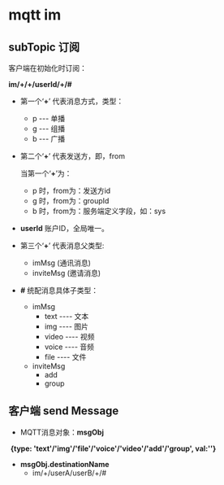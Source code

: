 # mqtt im 

## subTopic 订阅

客户端在初始化时订阅：

**im/+/+/userId/+/#**

+ 第一个‘**+**’  代表消息方式，类型：

  + p --- 单播
  + g --- 组播
  + b --- 广播

+ 第二个‘**+**’  代表发送方，即，from

  当第一个‘**+**’为：

  + p 时，from为：发送方id
  + g 时，from为：groupId
  + b 时，from为：服务端定义字段，如：sys

+ **userId**  账户ID，全局唯一。

+ 第三个‘**+**’  代表消息父类型:

  + imMsg  (通讯消息)
  + inviteMsg  (邀请消息)

+ **#**  统配消息具体子类型：

  + imMsg
    + text ---- 文本
    + img  ---- 图片
    + video ---- 视频
    + voice  ----  音频
    + file ----  文件
  + inviteMsg
    + add
    + group

## 客户端 send Message

+ MQTT消息对象：**msgObj**

​          **{type: 'text'/'img'/'file'/'voice'/'video'/'add'/'group', val:''}**

+ **msgObj.destinationName**
  + im/+/userA/userB/+/#









